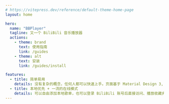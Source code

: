 ```yaml
---
# https://vitepress.dev/reference/default-theme-home-page
layout: home

hero:
  name: "BBPlayer"
  tagline: 又一个 BiliBili 音乐播放器
  actions:
    - theme: brand
      text: 使用指南
      link: /guides
    - theme: alt
      text: 安装
      link: /guides/install

features:
  - title: 简单易用
    details: 没有复杂的概念，任何人都可以快速上手。页面基于 Material Design 3, 简约大方
  - title: 本地优先 + 一流的在线模式
    details: 可以自由添加本地歌单，也可以登录 BiliBili 账号后直接访问、播放收藏夹、合集内歌曲
---
```


